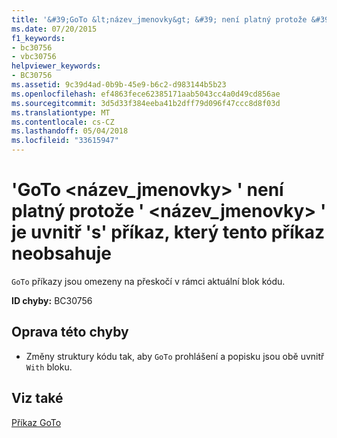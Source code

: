 ```yaml
---
title: '&#39;GoTo &lt;název_jmenovky&gt; &#39; není platný protože &#39; &lt;název_jmenovky&gt; &#39; je uvnitř &#39;s&#39; příkaz, který tento příkaz neobsahuje'
ms.date: 07/20/2015
f1_keywords:
- bc30756
- vbc30756
helpviewer_keywords:
- BC30756
ms.assetid: 9c39d4ad-0b9b-45e9-b6c2-d983144b5b23
ms.openlocfilehash: ef4863fece62385171aab5043cc4a0d49cd856ae
ms.sourcegitcommit: 3d5d33f384eeba41b2dff79d096f47ccc8d8f03d
ms.translationtype: MT
ms.contentlocale: cs-CZ
ms.lasthandoff: 05/04/2018
ms.locfileid: "33615947"
---
```

# <a name="39goto-ltlabelnamegt39-is-not-valid-because-39ltlabelnamegt39-is-inside-a-39with39-statement-that-does-not-contain-this-statement"></a>&#39;GoTo &lt;název_jmenovky&gt; &#39; není platný protože &#39; &lt;název_jmenovky&gt; &#39; je uvnitř &#39;s&#39; příkaz, který tento příkaz neobsahuje
`GoTo` příkazy jsou omezeny na přeskočí v rámci aktuální blok kódu.  
  
 **ID chyby:** BC30756  
  
## <a name="to-correct-this-error"></a>Oprava této chyby  
  
-   Změny struktury kódu tak, aby `GoTo` prohlášení a popisku jsou obě uvnitř `With` bloku.  
  
## <a name="see-also"></a>Viz také  
 [Příkaz GoTo](../../visual-basic/language-reference/statements/goto-statement.md)

